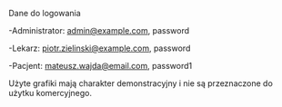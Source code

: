 Dane do logowania

-Administrator: admin@example.com, password

-Lekarz: piotr.zielinski@example.com, password

-Pacjent: mateusz.wajda@email.com, password1


Użyte grafiki mają charakter demonstracyjny i nie są przeznaczone do użytku komercyjnego.
